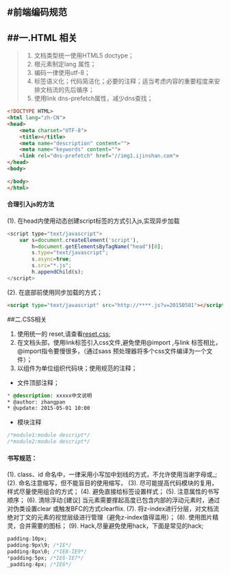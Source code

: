 ﻿#前端编码规范
------
##一.HTML 相关
------
>1.  文档类型统一使用HTML5 doctype；
>2. 根元素制定lang 属性<html lang="zh-CN">；
>3. 编码一律使用utf-8；
>4. 标签语义化；代码简洁化；必要的注释；适当考虑内容的重要程度来安排文档流的先后循序；
>5. 使用link dns-prefetch属性，减少dns查找；
```html
<!DOCTYPE HTML>
<html lang="zh-CN">
<head>
	<meta charset="UTF-8">
	<title></title>
	<meta name="description" content="">
	<meta name="keywords" content="">
	<link rel="dns-prefetch" href="//img1.ijinshan.com">
</head>
<body>
	
</body>
</html>
```
#### 合理引入js的方法
(1). 在head内使用动态创建script标签的方式引入js,实现异步加载
```javascript
<script type="text/javascript">
    var s=document.createElement('script'),
        h=document.getElementsByTagName("head")[0];
        s.type="text/javascript";
        s.async=true;
        s.src="*.js";
        h.appendChild(s);
</script>
```
(2). 在底部</body>前使用同步加载的方式；
```html
<script type="text/javascript" src="http://****.js?v=20150501"></script>
```
##二.CSS相关
1. 使用统一的 reset,请查看[reset.css](reset.css);
2. 在文档头部，使用link标签引入css文件,避免使用@import ,与link 标签相比，@import指令要慢很多，（通过sass 预处理器将多个css文件编译为一个文件）；
3. 以组件为单位组织代码块；使用规范的注释；
* 文件顶部注释；
```css
* @description: xxxxx中文说明
* @author: zhangpan
* @update: 2015-05-01 10:00
```
*  模块注释
```css
/*module1:module descript*/
/*module2:module descript*/
```
#### 书写规范：
(1). class、id 命名中，一律采用小写加中划线的方式，不允许使用当谢字母或_;
(2). 命名注意缩写，但不能盲目的使用缩写，
(3).  尽可能提高代码模块的复用，样式尽量使用组合的方式；
(4). 避免直接给标签设置样式；
(5). 注意属性的书写顺序；
(6). 清除浮动:[建议] 当元素需要撑起高度已包含内部的浮动元素时，通过对伪类设置clear 或触发BFC的方式clearflix.
(7). 将z-index进行分层，对文档流绝对丁文的元素的视觉层级进行管理（避免z-index值得滥用）；
(8). 使用图片精灵，合并需要的图标；
(9). Hack,尽量避免使用hack，下面是常见的hack;
```css
padding:10px;
padding:9px\9; /*IE*/
padding:8px\0; /*IE8-IE9*/
*padding:5px; /*IE6-IE7*/
_padding:4px; /*IE6*/
```